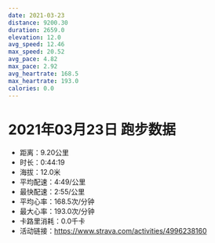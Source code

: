 ```yaml
---
date: 2021-03-23
distance: 9200.30
duration: 2659.0
elevation: 12.0
avg_speed: 12.46
max_speed: 20.52
avg_pace: 4.82
max_pace: 2.92
avg_heartrate: 168.5
max_heartrate: 193.0
calories: 0.0
---
```


# 2021年03月23日 跑步数据

- 距离：9.20公里
- 时长：0:44:19
- 海拔：12.0米
- 平均配速：4:49/公里
- 最快配速：2:55/公里
- 平均心率：168.5次/分钟
- 最大心率：193.0次/分钟
- 卡路里消耗：0.0千卡
- 活动链接：https://www.strava.com/activities/4996238160
